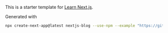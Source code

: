 This is a starter template for [Learn Next.js](https://nextjs.org/learn).

Generated with

```sh
npx create-next-app@latest nextjs-blog --use-npm --example "https://github.com/vercel/next-learn/tree/main/basics/learn-starter"
```
